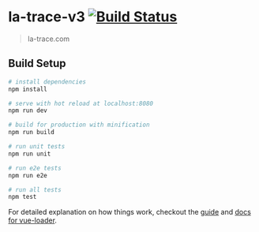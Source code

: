 # la-trace-v3 [![Build Status](https://travis-ci.org/la-trace/website.svg?branch=master)](https://travis-ci.org/la-trace/website)

> la-trace.com

## Build Setup

``` bash
# install dependencies
npm install

# serve with hot reload at localhost:8080
npm run dev

# build for production with minification
npm run build

# run unit tests
npm run unit

# run e2e tests
npm run e2e

# run all tests
npm test
```

For detailed explanation on how things work, checkout the [guide](http://vuejs-templates.github.io/webpack/) and [docs for vue-loader](http://vuejs.github.io/vue-loader).
